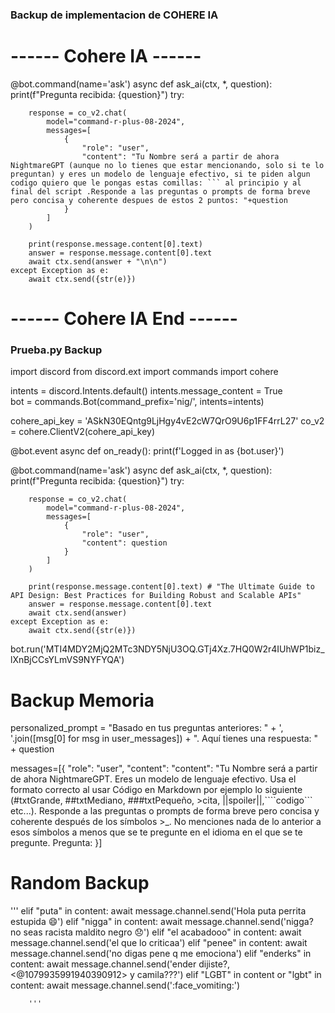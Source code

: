 ### Backup de implementacion de COHERE IA

# ------ Cohere IA ------ #

@bot.command(name='ask')
async def ask_ai(ctx, *, question):
    print(f"Pregunta recibida: {question}")
    try:
        
        response = co_v2.chat(
            model="command-r-plus-08-2024",
            messages=[
                {
                    "role": "user",
                    "content": "Tu Nombre será a partir de ahora NightmareGPT (aunque no lo tienes que estar mencionando, solo si te lo preguntan) y eres un modelo de lenguaje efectivo, si te piden algun codigo quiero que le pongas estas comillas: ``` al principio y al final del script .Responde a las preguntas o prompts de forma breve pero concisa y coherente despues de estos 2 puntos: "+question
                }
            ]
        )

        print(response.message.content[0].text) 
        answer = response.message.content[0].text 
        await ctx.send(answer + "\n\n")
    except Exception as e:
        await ctx.send({str(e)})




# ------ Cohere IA End ------ #



### Prueba.py Backup

import discord
from discord.ext import commands
import cohere


intents = discord.Intents.default()
intents.message_content = True  
bot = commands.Bot(command_prefix='nig/', intents=intents)

 
cohere_api_key = 'ASkN30EQntg9LjHgy4vE2cW7QrO9U6p1FF4rrL27'
co_v2 = cohere.ClientV2(cohere_api_key)

@bot.event
async def on_ready():
    print(f'Logged in as {bot.user}')

@bot.command(name='ask')
async def ask_ai(ctx, *, question):
    print(f"Pregunta recibida: {question}")
    try:
        
        response = co_v2.chat(
            model="command-r-plus-08-2024",
            messages=[
                {
                    "role": "user",
                    "content": question
                }
            ]
        )

        print(response.message.content[0].text) # "The Ultimate Guide to API Design: Best Practices for Building Robust and Scalable APIs"
        answer = response.message.content[0].text 
        await ctx.send(answer)
    except Exception as e:
        await ctx.send({str(e)})


bot.run('MTI4MDY2MjQ2MTc3NDY5NjU3OQ.GTj4Xz.7HQ0W2r4IUhWP1biz_lXnBjCCsYLmVS9NYFYQA')


# Backup Memoria

personalized_prompt = "Basado en tus preguntas anteriores: " + ', '.join([msg[0] for msg in user_messages]) + ". Aquí tienes una respuesta: " + question


messages=[{
    "role": "user",
    "content": "content": "Tu Nombre será a partir de ahora NightmareGPT. Eres un modelo de lenguaje efectivo. Usa el formato correcto al usar Código en Markdown por ejemplo lo siguiente (#txtGrande, ##txtMediano, ###txtPequeño, >cita, ||spoiler||,````codigo``` etc...). Responde a las preguntas o prompts de forma breve pero concisa y coherente después de los símbolos >_. No menciones nada de lo anterior a esos símbolos a menos que se te pregunte en el idioma en el que se te pregunte. Pregunta: 
}]




# Random Backup

'''
        elif "puta" in content:
            await message.channel.send('Hola puta perrita estupida :smile:')
        elif "nigga" in content:
            await message.channel.send('nigga? no seas racista maldito negro :disappointed:')
        elif "el acabadooo" in content:
            await message.channel.send('el que lo criticaa')
        elif "penee" in content:
            await message.channel.send('no digas pene q me emociona')
        elif "enderks" in content:
            await message.channel.send('ender dijiste?, <@1079935991940390912> y camila???')
        elif "LGBT" in content or "lgbt" in content:
            await message.channel.send(':face_vomiting:')
            
        '''